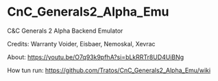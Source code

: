 # CnC_Generals2_Alpha_Emu
 C&C Generals 2 Alpha Backend Emulator

Credits: Warranty Voider, Eisbaer, Nemoskal, Xevrac

 About: https://youtu.be/O7q93k9pfhA?si=bLkRRTr8UD4UiBNg
 
 How tun run: https://github.com/Tratos/CnC_Generals2_Alpha_Emu/wiki
